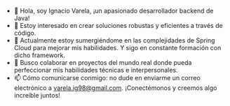 - 👋 Hola, soy Ignacio Varela, ¡un apasionado desarrollador backend de Java!
- 👀 Estoy interesado en crear soluciones robustas y eficientes a través de código.
- 🌱 Actualmente estoy sumergiéndome en las complejidades de Spring Cloud para mejorar mis habilidades. Y sigo en constante formación con dicho framework.
- 💞️ Busco colaborar en proyectos del mundo real donde pueda perfeccionar mis habilidades técnicas e interpersonales.
- 📫 Cómo comunicarse conmigo: no dude en enviarme un correo electrónico a varela.ig98@gmail.com. ¡Conectémonos y creemos algo increíble juntos!

<!---
nachova1/nachova1 is a ✨ special ✨ repository because its `README.md` (this file) appears on your GitHub profile.
You can click the Preview link to take a look at your changes.
--->
